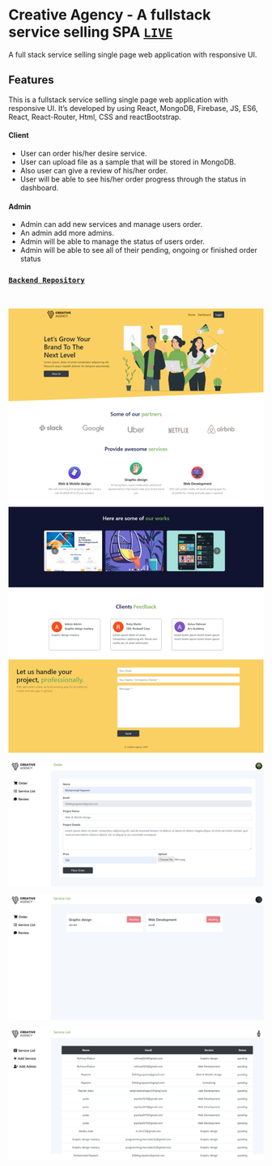 # Creative Agency - A fullstack service selling SPA [`LIVE`](https://creative-agency-20.web.app/)
A full stack service selling single page web application with responsive UI.
## Features
This is a fullstack service selling single page web application with responsive UI. It’s developed by using React, MongoDB, Firebase, JS, ES6, React, React-Router, Html, CSS and reactBootstrap.


#### Client 
- User can order his/her desire service.
- User can upload file as a sample that will be stored in MongoDB.
- Also user can give a review of his/her order.
- User will be able to see his/her order progress through the status in dashboard.

#### Admin
- Admin can add new services and manage users order.
- An admin add more admins.
- Admin will be able to manage the status of users order.
- Admin will be able to see all of their pending, ongoing or finished order status


### [`Backend Repository`](https://github.com/readwanmd/CreativeAgency-Server)

<br />

![](src/images/ss1.png)

![](src/images/ss2.png)

![](src/images/ss3.png)

![](src/images/ss4.png)
